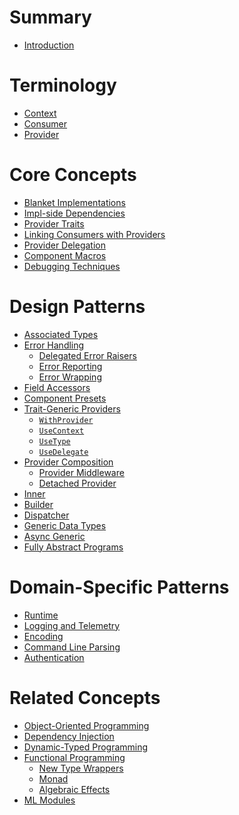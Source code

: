 # Summary

- [Introduction](introduction.md)

# Terminology

- [Context](context.md)
- [Consumer](consumer.md)
- [Provider](provider.md)

# Core Concepts

- [Blanket Implementations](blanket-implementations.md)
- [Impl-side Dependencies](impl-side-dependencies.md)
- [Provider Traits](provider-traits.md)
- [Linking Consumers with Providers](consumer-provider-link.md)
- [Provider Delegation](provider-delegation.md)
- [Component Macros](component-macros.md)
- [Debugging Techniques](debugging-techniques.md)

# Design Patterns

- [Associated Types](associated-types.md)
- [Error Handling](error-handling.md)
    - [Delegated Error Raisers](delegated-error-raiser.md)
    - [Error Reporting](error-reporting.md)
    - [Error Wrapping](error-wrapping.md)
- [Field Accessors](field-accessors.md)
- [Component Presets]()
- [Trait-Generic Providers]()
    - [`WithProvider`]()
    - [`UseContext`]()
    - [`UseType`]()
    - [`UseDelegate`]()
- [Provider Composition]()
    - [Provider Middleware]()
    - [Detached Provider]()
- [Inner]()
- [Builder]()
- [Dispatcher]()
- [Generic Data Types]()
- [Async Generic]()
- [Fully Abstract Programs]()

# Domain-Specific Patterns

- [Runtime]()
- [Logging and Telemetry]()
- [Encoding]()
- [Command Line Parsing]()
- [Authentication]()

# Related Concepts

- [Object-Oriented Programming]()
- [Dependency Injection]()
- [Dynamic-Typed Programming]()
- [Functional Programming]()
    - [New Type Wrappers]()
    - [Monad]()
    - [Algebraic Effects]()
- [ML Modules]()